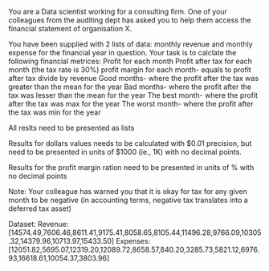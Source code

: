 You are a Data scientist working for a consulting firm. One of your colleagues from the auditing dept has asked you to help them access the financial statement of organisation X.

You have been supplied with 2 lists of data: monthly revenue and monthly expense for the financial year in question. Your task is to calclate the following financial metrices:
  Profit for each month
  Profit after tax for each month (the tax rate is 30%)
  profit margin for each month- equals to profit after tax divide by revenue
  Good months- where the profit after the tax was greater than the mean for the year
  Bad months- where the profit after the tax was lesser than the mean for the year
  The best month- where the profit after the tax was max for the year
  The worst month- where the profit after the tax was min for the year

All reslts need to be presented as lists

Results for dollars values needs to be calculated with $0.01 precision, but need to be presented in units of $1000 (ie., 1K) with no decimal points.

Results for the profit margin ration need to be presented in units of % with no decimal points

Note: Your colleague has warned you that it is okay for tax for any given month to be negative (in accounting terms, negative tax translates into a deferred tax asset)

Dataset:
  Revenue: [14574.49,7606.46,8611.41,9175.41,8058.65,8105.44,11496.28,9766.09,10305.32,14379.96,10713.97,15433.50]
  Expenses: [12051.82,5695.07,12319.20,12089.72,8658.57,840.20,3285.73,5821.12,6976.93,16618.61,10054.37,3803.96]
